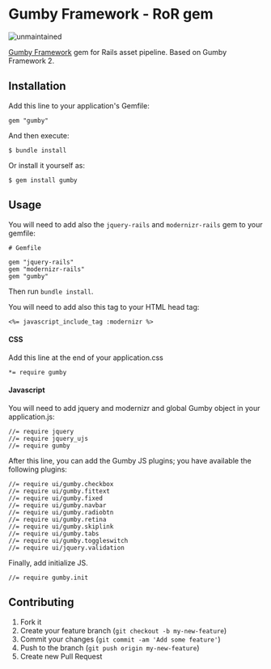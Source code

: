 # Gumby Framework - RoR gem
![unmaintained](http://img.shields.io/badge/status-unmaintained-red.png)

[Gumby Framework](http://gumbyframework.com/) gem for Rails asset pipeline. Based on Gumby Framework 2.

## Installation

Add this line to your application's Gemfile:

    gem "gumby"

And then execute:

    $ bundle install

Or install it yourself as:

    $ gem install gumby

## Usage

You will need to add also the <code>jquery-rails</code> and <code>modernizr-rails</code>  gem to your gemfile:

	# Gemfile

	gem "jquery-rails"	
	gem "modernizr-rails"
	gem "gumby"
	
Then run <code>bundle install</code>.

You will need to add also this tag to your HTML head tag:

	<%= javascript_include_tag :modernizr %>
	
#### CSS

Add this line at the end of your application.css

	*= require gumby
	
#### Javascript

You will need to add jquery and modernizr and global Gumby object in your application.js:

	//= require jquery
	//= require jquery_ujs
	//= require gumby
	
After this line, you can add the Gumby JS plugins; you have available the following plugins:

	//= require ui/gumby.checkbox
	//= require ui/gumby.fittext
	//= require ui/gumby.fixed
	//= require ui/gumby.navbar
	//= require ui/gumby.radiobtn
	//= require ui/gumby.retina
	//= require ui/gumby.skiplink
	//= require ui/gumby.tabs	
	//= require ui/gumby.toggleswitch
	//= require ui/jquery.validation

Finally, add initialize JS.

	//= require gumby.init

## Contributing

1. Fork it
2. Create your feature branch (`git checkout -b my-new-feature`)
3. Commit your changes (`git commit -am 'Add some feature'`)
4. Push to the branch (`git push origin my-new-feature`)
5. Create new Pull Request

